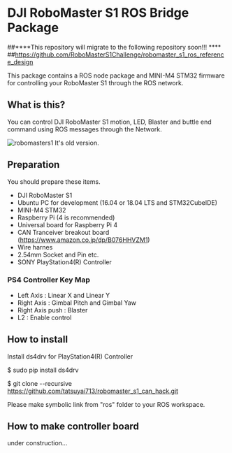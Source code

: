 # DJI RoboMaster S1 ROS Bridge Package
##****This repository will migrate to the following repository soon!!! ****
##https://github.com/RoboMasterS1Challenge/robomaster_s1_ros_reference_design

This package contains a ROS node package and MINI-M4 STM32 firmware for controlling your RoboMaster S1 through the ROS network.

## What is this?
You can control DJI RoboMaster S1 motion, LED, Blaster and buttle end command using ROS messages through the Network.

![robomasters1](https://user-images.githubusercontent.com/34103899/65610530-75044200-dfec-11e9-9dfc-d46c963ab85a.JPG)
It's old version.

## Preparation
You should prepare these items.
- DJI RoboMaster S1
- Ubuntu PC for development (16.04 or 18.04 LTS and STM32CubeIDE)
- MINI-M4 STM32
- Raspberry Pi (4 is recommended)
- Universal board for Raspberry Pi 4
- CAN Tranceiver breakout board (https://www.amazon.co.jp/dp/B076HHVZM1) 
- Wire harnes
- 2.54mm Socket and Pin etc.
- SONY PlayStation4(R) Controller

### PS4 Controller Key Map
 - Left Axis : Linear X and Linear Y
 - Right Axis : Gimbal Pitch and Gimbal Yaw
 - Right Axis push : Blaster
 - L2 : Enable control

## How to install
Install ds4drv for PlayStation4(R) Controller

$ sudo pip install ds4drv

$ git clone --recursive https://github.com/tatsuyai713/robomaster_s1_can_hack.git

Please make symbolic link from "ros" folder to your ROS workspace.

## How to make controller board
under construction...


